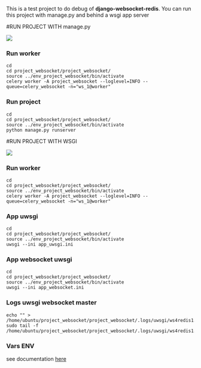 This is a test project to do debug of **django-websocket-redis**.
You can run this project with manage.py and behind a wsgi app server

#RUN PROJECT WITH manage.py

![](https://i.ibb.co/Qp6Nf8F/MANAGE.png)



### Run worker

```
cd
cd project_websocket/project_websocket/
source ../env_project_websocket/bin/activate
celery worker -A project_websocket --loglevel=INFO --queue=celery_websocket -n="ws_1@worker"
```
### Run project

```
cd
cd project_websocket/project_websocket/
source ../env_project_websocket/bin/activate
python manage.py runserver
```

#RUN PROJECT WITH WSGI


![](https://i.ibb.co/82mhxdd/UWSGI.png)



### Run worker
```
cd
cd project_websocket/project_websocket/
source ../env_project_websocket/bin/activate
celery worker -A project_websocket --loglevel=INFO --queue=celery_websocket -n="ws_1@worker"
```

### App uwsgi

```
cd
cd project_websocket/project_websocket/
source ../env_project_websocket/bin/activate
uwsgi --ini app_uwsgi.ini
```

### App websocket uwsgi

```
cd
cd project_websocket/project_websocket/
source ../env_project_websocket/bin/activate
uwsgi --ini app_websocket.ini
```

### Logs uwsgi websocket master

```
echo "" > /home/ubuntu/project_websocket/project_websocket/.logs/uwsgi/ws4redis1.log
sudo tail -f /home/ubuntu/project_websocket/project_websocket/.logs/uwsgi/ws4redis1.log
```


### Vars ENV
see documentation [here](configs.md)